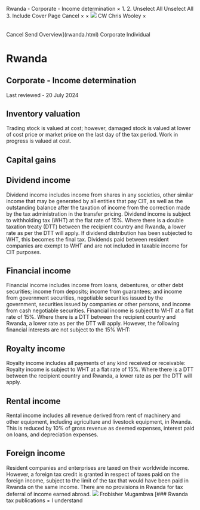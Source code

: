 Rwanda - Corporate - Income determination
×
1.
2.
Unselect All
Unselect All
3.
Include Cover Page
Cancel
×
×
![](-/media/world-wide-tax-summaries/attachments/global---chris-wooley.ashx%3Frev=ac5e5f3223b34096b1afc2a6009c7320&revision=ac5e5f32-23b3-4096-b1af-c2a6009c7320&hash=859B7ADC84DC2CBEC9760E9E6EE7DE6D0A8BFCDF)
CW
Chris Wooley
×
######
Cancel
Send
Overview](rwanda.html)
Corporate
Individual
# Rwanda
## Corporate - Income determination
Last reviewed - 20 July 2024
## Inventory valuation
Trading stock is valued at cost; however, damaged stock is valued at lower of cost price or market price on the last day of the tax period. Work in progress is valued at cost.
## Capital gains
## Dividend income
Dividend income includes income from shares in any societies, other similar income that may be generated by all entities that pay CIT, as well as the outstanding balance after the taxation of income from the correction made by the tax administration in the transfer pricing.
Dividend income is subject to withholding tax (WHT) at the flat rate of 15%. Where there is a double taxation treaty (DTT) between the recipient country and Rwanda, a lower rate as per the DTT will apply.
If dividend distribution has been subjected to WHT, this becomes the final tax. Dividends paid between resident companies are exempt to WHT and are not included in taxable income for CIT purposes.
## Financial income
Financial income includes income from loans, debentures, or other debt securities; income from deposits; income from guarantees; and income from government securities, negotiable securities issued by the government, securities issued by companies or other persons, and income from cash negotiable securities.
Financial income is subject to WHT at a flat rate of 15%. Where there is a DTT between the recipient country and Rwanda, a lower rate as per the DTT will apply.
However, the following financial interests are not subject to the 15% WHT:
## Royalty income
Royalty income includes all payments of any kind received or receivable:
Royalty income is subject to WHT at a flat rate of 15%. Where there is a DTT between the recipient country and Rwanda, a lower rate as per the DTT will apply.
## Rental income
Rental income includes all revenue derived from rent of machinery and other equipment, including agriculture and livestock equipment, in Rwanda. This is reduced by 10% of gross revenue as deemed expenses, interest paid on loans, and depreciation expenses.
## Foreign income
Resident companies and enterprises are taxed on their worldwide income. However, a foreign tax credit is granted in respect of taxes paid on the foreign income, subject to the limit of the tax that would have been paid in Rwanda on the same income.
There are no provisions in Rwanda for tax deferral of income earned abroad.
![](-/media/world-wide-tax-summaries/rwandafrobisher-mugambwadsc6150-1jpg20210301043541008.ashx%3Frev=71f5cf56b4d447588b5ee3e1389f56e7&revision=71f5cf56-b4d4-4758-8b5e-e3e1389f56e7&hash=B8A61BAB0A0E092B4745D9ED4D3AED92409CE743)
Frobisher Mugambwa
[### Rwanda tax publications
×
I understand